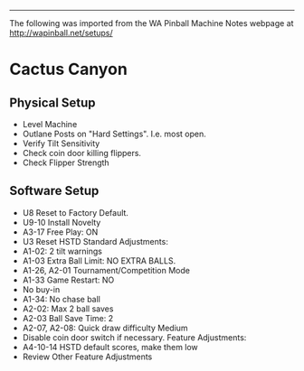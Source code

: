 ***
The following was imported from the WA Pinball Machine Notes webpage at http://wapinball.net/setups/
# Cactus Canyon
## Physical Setup
-   Level Machine
-   Outlane Posts on "Hard Settings". I.e. most open.
-   Verify Tilt Sensitivity
-   Check coin door killing flippers.
-   Check Flipper Strength
## Software Setup
-   U8 Reset to Factory Default.
-   U9-10 Install Novelty
-   A3-17 Free Play: ON
-   U3 Reset HSTD
Standard Adjustments:
-   A1-02: 2 tilt warnings
-   A1-03 Extra Ball Limit: NO EXTRA BALLS.
-   A1-26, A2-01 Tournament/Competition Mode
-   A1-33 Game Restart: NO
-   No buy-in
-   A1-34: No chase ball
-   A2-02: Max 2 ball saves
-   A2-03 Ball Save Time: 2
-   A2-07, A2-08: Quick draw difficulty Medium
-   Disable coin door switch if necessary.
Feature Adjustments:
-   A4-10-14 HSTD default scores, make them low
-   Review Other Feature Adjustments
